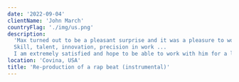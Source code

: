```yaml
---
date: '2022-09-04'
clientName: 'John March'
countryFlag: './img/us.png'
description:
  'Max turned out to be a pleasant surprise and it was a pleasure to work with him.
  Skill, talent, innovation, precision in work ...
  I am extremely satisfied and hope to be able to work with him for a long time.'
location: 'Covina, USA'
title: 'Re-production of a rap beat (instrumental)'
---
```

